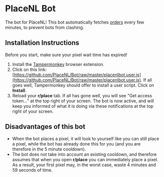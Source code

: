 # PlaceNL Bot

The bot for PlaceNL! This bot automatically fetches [orders](https://github.com/PlaceNL/Orders) every few minutes, to prevent bots from clashing.

## Installation Instructions

Before you start, make sure your pixel wait time has expired!

1. Install the [Tampermonkey](https://www.tampermonkey.net/) browser extension.
2. Click on this link: [https://github.com/PlaceNL/Bot/raw/master/placenlbot.user.js](https://github.com/PlaceNL/Bot/raw/master/placenlbot.user.js). If all goes well, Tampermonkey should offer to install a user script. Click on **Install**.
3. Reload your **r/place** tab. If all has gone well, you will see "Get access token..." at the top right of your screen. The bot is now active, and will keep you informed of what it is doing via these notifications at the top right of your screen.

## Disadvantages of this bot

- When the bot places a pixel, it will look to yourself like you can still place a pixel, while the bot has already done this for you (and you are therefore in the 5 minute cooldown).
- The bot does not take into account an existing cooldown, and therefore assumes that when you open **r/place** you can immediately place a pixel. As a result, your first pixel may, in the worst case, waste 4 minutes and 59 seconds of time.
